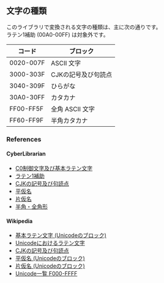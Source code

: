 ## 文字の種類
このライブラリで変換される文字の種類は、主に次の通りです。  
ラテン1補助 (00A0-00FF) は対象外です。

| コード | ブロック |
-|-
| 0020-007F | ASCII 文字 |
| 3000-303F | CJKの記号及び句読点 |
| 3040-309F | ひらがな |
| 30A0-30FF | カタカナ |
| FF00-FF5F | 全角 ASCII 文字 |
| FF60-FF9F | 半角カタカナ |

### References
#### CyberLibrarian
- [C0制御文字及び基本ラテン文字](http://www.asahi-net.or.jp/~ax2s-kmtn/ref/unicode/u0000.html)
- [ラテン1補助](http://www.asahi-net.or.jp/~ax2s-kmtn/ref/unicode/u0080.html)
- [CJKの記号及び句読点](http://www.asahi-net.or.jp/~ax2s-kmtn/ref/unicode/u3000.html)
- [平仮名](http://www.asahi-net.or.jp/~ax2s-kmtn/ref/unicode/u3040.html)
- [片仮名](http://www.asahi-net.or.jp/~ax2s-kmtn/ref/unicode/u30a0.html)
- [半角・全角形](http://www.asahi-net.or.jp/~ax2s-kmtn/ref/unicode/uff00.html)

#### Wikipedia
- [基本ラテン文字 (Unicodeのブロック)](https://ja.wikipedia.org/wiki/%E5%9F%BA%E6%9C%AC%E3%83%A9%E3%83%86%E3%83%B3%E6%96%87%E5%AD%97_(Unicode%E3%81%AE%E3%83%96%E3%83%AD%E3%83%83%E3%82%AF))
- [Unicodeにおけるラテン文字](https://ja.wikipedia.org/wiki/Unicode%E3%81%AB%E3%81%8A%E3%81%91%E3%82%8B%E3%83%A9%E3%83%86%E3%83%B3%E6%96%87%E5%AD%97)
- [CJKの記号及び句読点](https://ja.wikipedia.org/wiki/CJK%E3%81%AE%E8%A8%98%E5%8F%B7%E5%8F%8A%E3%81%B3%E5%8F%A5%E8%AA%AD%E7%82%B9)
- [平仮名 (Unicodeのブロック)](https://ja.wikipedia.org/wiki/%E5%B9%B3%E4%BB%AE%E5%90%8D_(Unicode%E3%81%AE%E3%83%96%E3%83%AD%E3%83%83%E3%82%AF))
- [片仮名 (Unicodeのブロック)](https://ja.wikipedia.org/wiki/%E7%89%87%E4%BB%AE%E5%90%8D_(Unicode%E3%81%AE%E3%83%96%E3%83%AD%E3%83%83%E3%82%AF))
- [Unicode一覧 F000-FFFF](https://ja.wikipedia.org/wiki/Unicode%E4%B8%80%E8%A6%A7_F000-FFFF)
